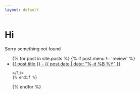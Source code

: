 ```yaml
---
layout: default
---
```



<div class="home">

  <h1 class="page-heading">Hi</h1>

<p>Sorry something not found</p>


<ul>
  {% for post in site.posts %}
    {% if post.menu != 'review' %}
    <li>
      <a href="{{ post.url }}">{{ post.title }} - {{ post.date | date: "%-d %B %Y" }} </a>

    </li>
    {% endif %}
  {% endfor %}
</ul>
</div>
